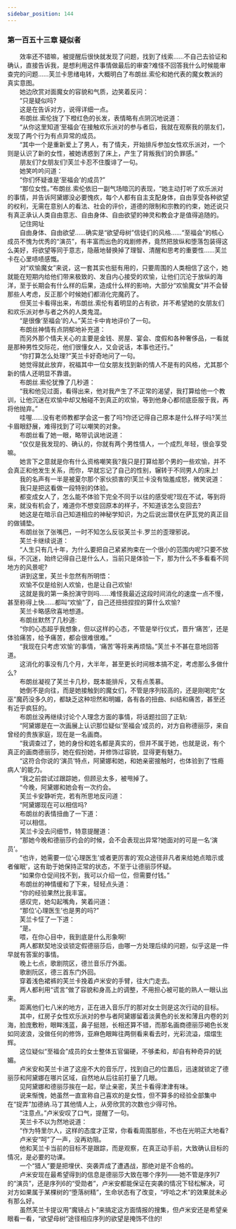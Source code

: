 ```yaml
---
sidebar_position: 144
---
```

### 第一百五十三章 疑似者  


　　效率还不错嘛，被提醒后很快就发现了问题，找到了线索……不自己去验证和确认，直接告诉我，是想利用这件事情做最后的审查?难怪不回答我什么时候能审查完的问题……芙兰卡思绪电转，大概明白了布朗丝.索伦和她代表的魔女教派的真实意图。  
　　她边欣赏对面魔女的容貌和气质，边笑着反问：  
　　“只是疑似吗?  
　　这是在告诉对方，说得详细一点。  
　　布朗丝.索伦拢了下橙红色的长发，表情略有点阴沉地说道：  
　　“从你这里知道‘至福会’在接触欢乐派对的参与者后，我就在观察我的朋友们，发现了两个行为有点异常的成员。  
　　“其中一个是重新爱上了男人，有了情夫，开始排斥参加女性欢乐派对，一个则是认识了新的女性，被她诱惑到了床上，产生了背叛我们的负罪感。”  
　　朋友们?女朋友们!芙兰卡忍不住腹诽了一句。  
　　她笑吟吟问道：  
　　“你们怀疑谁是‘至福会’的成员?”  
　　“那位女性。”布朗丝.索伦依旧一副气场暗沉的表现，“她主动打听了欢乐派对的事情，并告诉阿黛娜没必要愧疚，每个人都有自主支配身体，自由享受各种欲望的权利，无需在意别人的看法、社会的评价，道德的限制和宗教的约束，她还说只有真正承认人类自由意志、自由身体、自由欲望的神灵和教会才是值得追随的。  
　　记住网址  
　　自由身体、自由欲望……确实是“欲望母树”信徒们的风格……“至福会”的核心成员不愧为优秀的“演员”，有丰富而出色的戏剧修养，竟然把放纵和堕落包装得这么美好，将欲望等同于意志，隐蔽地替换掉了理智、清醒和思考的重要性……芙兰卡在心里啧啧感慨。  
　　对“欢愉魔女”来说，这一套其实也挺有用的，只要周围的人类相信了这个，她就能在短期内给他们带来极致的、发自内心接受的欢愉，让他们沉沦于放纵的海洋，至于长期会有什么样的后果，造成什么样的影响，大部分“欢愉魔女”并不会替那些人考虑，反正那个时候她们都消化完魔药了。  
　　但芙兰卡看得出来，布朗丝.索伦有着明显的占有欲，并不希望她的女朋友们和欢乐派对参与者之外的人类鬼混。  
　　“是很像‘至福会’的人。”芙兰卡中肯地评价了一句。  
　　布朗丝神情有点阴郁地补充道：  
　　而另外那个情夫关心的主要是金钱、房屋、宴会、度假和各种奢侈品，一看就是那种男性交际花，他们很懂女人，又会说话，本事也还行。”  
　　“你打算怎么处理?”芙兰卡好奇地问了一句。  
　　她觉得就此放弃，祝福其中一位女朋友找到新的情人不是有的风格，尤其那个新的情人还明显不靠谱。  
　　布朗丝.索伦犹豫了几秒道：  
　　“我和他见过面，看得出来，他对我产生了不正常的渴望，我打算给他一个教训，让他沉迷在欢愉中却又触碰不到真正的欢愉，等到他身心都彻底臣服于我，再将他抛弃。”  
　　哇喔……没有老师教都学会这一套了吗?你还记得自己原本是什么样子吗?芙兰卡眉眼舒展，难得找到了可以嘲笑的对象。  
　　布朗丝看了她一眼，略带讥讽地说道：  
　　“仅仅是我发现的、确认的，你就有两个男性情人，一个成烈,年轻，很会享受嘛。  
　　她言下之意就是你有什么资格嘲笑我?我只是打算给那个男的一些欢愉，并不会真正和他发生关系，而你，早就忘记了自己的性别，辗转于不同男人的床上!  
　　我的名声有一半是被夏尔那个家伙损害的!芙兰卡没有恼羞成怒，微笑说道：  
　　我只是把这看做一段特别的体验。  
　　都变成女人了，怎么能不体验下完全不同于以往的感受呢?现在不试，等到将来，就没有机会了，难道你不想变回原本的样子，不知道该怎么变回去?  
　　她这是在暗示自己知道相应的神秘学知识，为之后说出潜伏在萨瓦党的真正目的做铺垫。  
　　布朗丝张了张嘴巴，一时不知怎么反驳芙兰卡.罗兰的歪理邪说。  
　　芙兰卡继续说道：  
　　“人生只有几十年，为什么要把自己紧紧拘束在一个很小的范围内呢?只要不放纵，不沉迷，始终记得自己是什么人，当前只是体验一下，那为什么不多看看不同地方的风景呢?  
　　讲到这里，芙兰卡忽然有所明悟：  
　　欢愉不仅是给别人欢愉，也是让自己欢愉!  
　　这就是我的第一条扮演守则吗……难怪我最近这段时间消化的速度一点不慢，甚至称得上快……都叫“欢愉”了，自己还扭扭捏捏的算什么欢愉?  
　　芙兰卡略感欣喜地想道。  
　　布朗丝默然了几秒道:  
　　“你的心态超乎我想象，但以这样的心态，不管是举行仪式，晋升‘痛苦’，还是体验痛苦，给予痛苦，都会很难很难。”  
　　“我现在只考虑‘欢愉’的事情，‘痛苦’等将来再烦恼。”芙兰卡不甚在意地回答道。  
　　这消化的事没有几个月，大半年，甚至更长时间根本搞不定，考虑那么多做什么?  
　　布朗丝凝视了芙兰卡几秒，既本能排斥，又有点羡慕。  
　　她倒不是向往，而是她接触到的魔女们，不管是序列较高的，还是刚喝完“女巫”魔药没多久的，都缺乏这种坦然和明媚，各有各的扭曲、纠结和痛苦，甚至还有近乎疯狂的。  
　　布朗丝没再继续讨论个人理念方面的事情，将话题拉回了正轨:  
　　“阿黛娜是在一次画展上认识那位疑似‘至福会’成员的，对方自称德丽莎，来自曾经的贵族家庭，现在是一名画商。  
　　“我调查过了，她的身份和姓名都是真实的，但并不属于她，也就是说，有个真正的画商德丽莎，她在假扮她，并修饰过容貌，显得更有魅力。  
　　“这符合你说的‘演员’特点，阿黛娜和她，和她亲密接触时，也体验到了‘性瘾病人’的能力。  
　　“我之前尝试过跟踪她，但顾忌太多，被甩掉了。  
　　“今晚，阿黛娜和她会有一次约会。  
　　芙兰卡安静听完，若有所思地反问道：  
　　“阿黛娜现在可以相信吗?  
　　布朗丝的表情扭曲了一下道：  
　　可以相信。  
　　芙兰卡没去问细节，特意提醒道：  
　　“那她今晚和德丽莎约会的时候，会不会表现出异常?她面对的可是一名‘演员’。  
　　“也许，她需要一位‘心理医生’或者更厉害的‘观众途径非凡者来给她点暗示或者催眠’，这有助于她保持正常的状态，不至于让德丽莎怀疑。  
　　“如果你仓促间找不到，我可以介绍一位，但需要付钱。”  
　　布朗丝的神情缓和了下来，轻轻点头道：  
　　“你的经验果然比我丰富。  
　　感叹完，她勾起嘴角，笑着问道：  
　　“那位‘心理医生’也是男的吗?”  
　　芙兰卡怔了一下道：  
　　“是。  
　　喂，在你心目中，我到底是什么形象啊!  
　　两人都默契地没谈锁定假德丽莎后，由哪一方处理后续的问题，似乎这是一件早就有答案的事情。  
　　晚上七点，歌剧院区，德兰音乐厅外面。  
　　歌剧阮区，德三首东门外回。  
　　穿着浅色裙裤的芙兰卡挽着卢米安的手臂，往大门走去。  
　　两人都利用“谎言”做了容貌和身高上的调整，不用担心被可能的熟人一眼认出来。  
　　距离他们七八米的地方，正在进入音乐厅的那对女士则是这次行动的目标。  
　　其中，红房子女性欢乐派对的参与者阿黛娜留着淡黄色的长发和薄且内卷的刘海，脸庞敷粉，眼眸浅蓝，鼻子挺翘，长相还算不错，而那名画商德丽莎褐色长发如同波浪，没做任何的修饰，亚麻色眼眸往两侧看来看去时，光彩流溢，熠熠生辉。  
　　这位疑似“至福会”成员的女士整体五官偏硬，不够柔和，却自有种奇异的妩媚。  
　　卢米安和芙兰卡进了这座不大的音乐厅，找到自己的位置后，迅速就锁定了德丽莎和阿黛娜在哪片区域，自然地从后往前打量了几眼。  
　　见阿黛娜和德丽莎挨在一起，举止亲密，芙兰卡看得津津有味。  
　　说来惭愧，她虽然一直宣称自己喜欢的是女性，但不算多的经验全部集中在“捉弄”加德纳.马丁其他情人上，从旁欣赏的次数也少得可怜。  
　　“注意点。”卢米安叹了口气，提醒了一句。  
　　芙兰卡不以为然地说道：  
　　“作为特里尔人，这样的态度才正常，你看看周围那些，不也在光明正大地看?  
　　卢米安“呵”了一声，没再劝阻。  
　　他和芙兰卡当前的目标不是跟踪，而是观察，在真正动手前，大致确认目标的情况，是必要的功课。  
　　一个“猎人”要是把埋伏、突袭弄成了遭遇战，那绝对是不合格的。  
　　卢米安现在最希望得到的信息是德丽莎大致在哪个序列——她不管是序列7的“演员”，还是序列6的“受勋者”，卢米安都能保证在突袭的情况下轻松解决，可对方如果属于某棵树的“堕落树精”，生命状态有了改变，“哼哈之术”的效果就未必有那么好。  
　　虽然芙兰卡提议用“魔镜占卜”来搞定这方面情报的搜集，但卢米安还是希望亲眼看一看，“欲望母树”途径相应序列的欲望是掩饰不住的!  
